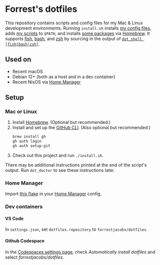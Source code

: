 # Forrest's dotfiles

This repository contains scripts and config files for my Mac & Linux development environments. Running `install.sh` installs [my config files](./config), adds [my scripts](./bin) to `$PATH`, and installs [some packages](./config/homebrew/Brewfile) via [Homebrew](https://brew.sh/). It supports [fish](https://fishshell.com/), [bash](https://www.gnu.org/software/bash/), and [zsh](https://www.zsh.org/) by sourcing in the output of [`dot_shell [fish|bash|zsh]`](./bin/dot_shell).

## Used on

- Recent macOS
- Debian 12+ (both as a host and in a dev container)
- Recent NixOS via [Home Manager](https://nix-community.github.io/home-manager/)

## Setup

### Mac or Linux

1. Install [Homebrew](https://brew.sh/). (Optional but recommended.)
2. Install and set up the [GitHub CLI](https://cli.github.com/). (Also optional but recommended.)
   ```bash
   brew install gh
   gh auth login
   gh auth setup-git
   ```
3. Check out this project and run `./install.sh`.

There may be additional instructions printed at the end of the script's output. Run `dot_doctor` to see these instructions later.

### Home Manager

Import [this flake](./flake.nix) in your [Home Manager](https://nix-community.github.io/home-manager/) config.

### Dev containers

#### VS Code

In `settings.json`, set `dotfiles.repository` to `forrestjacobs/dotfiles`.

#### Github Codespace

In the [Codespaces settings page](https://github.com/settings/codespaces), check *Automatically install dotfiles* and select *forrestjacobs/dotfiles*.
